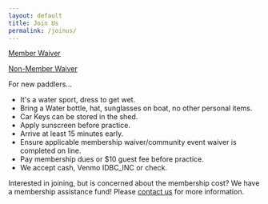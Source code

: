 ```yaml
---
layout: default
title: Join Us
permalink: /joinus/
---
```


[Member Waiver](https://docs.google.com/forms/d/e/1FAIpQLSfVA59rJRIFjxIg1vsD3L76E-4eP_cOuxH30N4r0W_H269dDg/viewform)

[Non-Member Waiver](https://docs.google.com/forms/d/e/1FAIpQLSck8b_lg0yNpbjTjdn5q5MSzNZW_rW3PDeylLjhIunQQOqoAA/viewform)

For new paddlers...
- It's a water sport, dress to get wet.  
- Bring a Water bottle, hat, sunglasses on boat, no other personal items.
- Car Keys can be stored in the shed.
- Apply sunscreen before practice.
- Arrive at least 15 minutes early.
- Ensure applicable membership waiver/community event waiver is completed on line.
- Pay membership dues or $10 guest fee before practice.
- We accept cash, Venmo IDBC_INC or check.  


Interested in joining, but is concerned about the membership cost? We have a membership assistance fund! Please [contact us](/contact_us/) for more information.